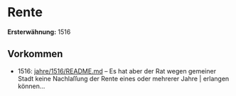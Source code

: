 # Rente

**Ersterwähnung:** 1516

## Vorkommen
- 1516: [jahre/1516/README.md](../jahre/1516/README.md) – Es hat aber der Rat wegen gemeiner Stadt
keine Nachlaſſung der Rente eines oder mehrerer Jahre |
erlangen können...
